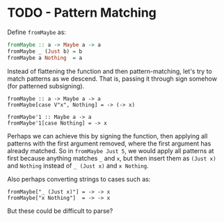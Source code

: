 # TODO - Pattern Matching

Define `fromMaybe` as:

```hs
fromMaybe :: a -> Maybe a -> a
fromMaybe _ (Just b) = b
fromMaybe a Nothing  = a
```

Instead of flattening the function and then pattern-matching,
let's try to match patterns as we descend. That is, passing it
through sign somehow (for patterned subsigning).

```moon
fromMaybe :: a -> Maybe a -> a
fromMaybe[case V"x", Nothing] = -> (-> x)

fromMaybe'1 :: Maybe a -> a
fromMaybe'1[case Nothing] = -> x
```

Perhaps we can achieve this by signing the function, then applying
all patterns with the first argument removed, where the first
argument has already matched. So in `fromMaybe Just 5`, we would
apply all patterns at first because anything matches `_` and `x`,
but then insert them as `(Just x)` and `Nothing` instead of
`_ (Just x)` and `x Nothing`.

Also perhaps converting strings to cases such as:

```moon
fromMaybe["_ (Just x)"] = -> -> x
fromMaybe["x Nothing"]  = -> -> x
```

But these could be difficult to parse?
